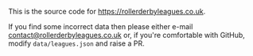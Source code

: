 This is the source code for https://rollerderbyleagues.co.uk. 

If you find some incorrect data then please either e-mail contact@rollerderbyleagues.co.uk or, if you're comfortable with GitHub, modify `data/leagues.json` and raise a PR.